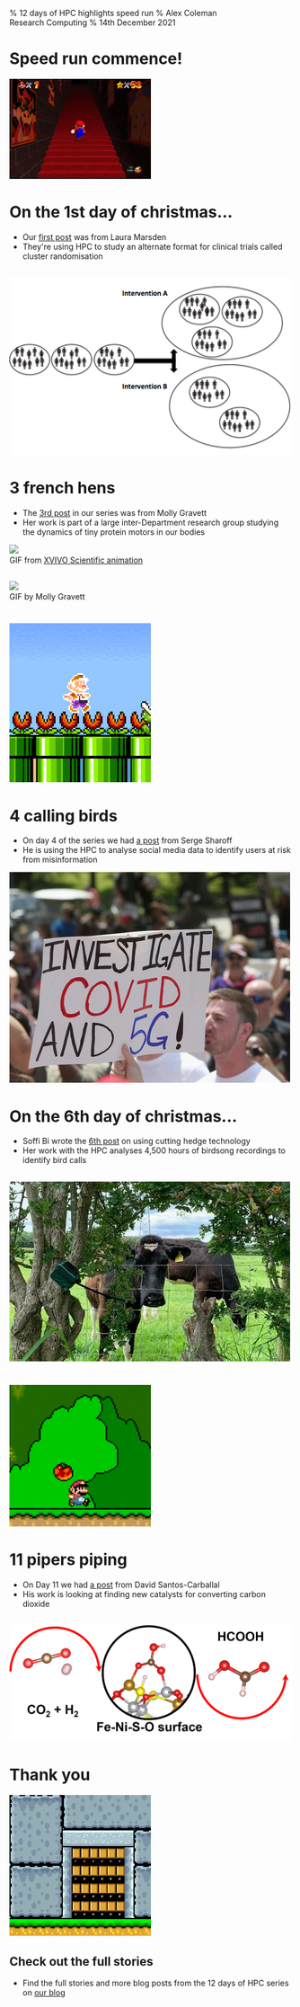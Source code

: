 % 12 days of HPC highlights speed run
% Alex Coleman <br> Research Computing
% 14th December 2021

# Speed run commence!

<img src="images/mario-run.gif" data-lazy-loaded="" style="width: 50%;">

# On the 1st day of christmas...

- Our [first post](https://arc.leeds.ac.uk/blog/twelvedayshpc2021-Dec01/) was from Laura Marsden 
- They're using HPC to study an alternate format for clinical trials called cluster randomisation

## 
![Cluster randomized trial](images/cluster-randomized-trial.png)

# 3 french hens

- The [3rd post](https://arc.leeds.ac.uk/blog/twelvedayshpc2021-Dec03/) in our series was from Molly Gravett
- Her work is part of a large inter-Department research group studying the dynamics of tiny protein motors in our bodies

<img src="images/dynein-cargo.gif" data-lazy-loaded="" style="width: 50%;">
<figcaption>GIF from <a href="https://www.youtube.com/watch?v=wJyUtbn0O5Y">XVIVO Scientific animation</a></figcaption>

## 
<img src="images/holly_myosin5_Molly_Gravett.gif" data-lazy-loaded="" style="width: 50%;">
<figcaption>GIF by Molly Gravett</a></figcaption>

# 

<img src="images/mario-plant-run.gif" data-lazy-loaded="" style="width: 50%;">

# 4 calling birds

- On day 4 of the series we had [a post](https://arc.leeds.ac.uk/blog/twelvedayshpc2021-Dec04/) from Serge Sharoff
- He is using the HPC to analyse social media data to identify users at risk from misinformation

![COVID-19 misinformation protest](images/GettyImages-1211017838-4x3-1.jpeg)

# On the 6th day of christmas...

- Soffi Bi wrote the [6th post](https://arc.leeds.ac.uk/blog/twelvedayshpc2021-Dec06/) on using cutting hedge technology
- Her work with the HPC analyses 4,500 hours of birdsong recordings to identify bird calls

##

![An AudioMoth recorder in the wild (Photo by Seb Stroud)](images/cow_and_audiomoth_Sofia_Biffi.jpeg)

#

<img src="images/mario-run2.gif" data-lazy-loaded="" style="width: 50%;">

# 11 pipers piping

- On Day 11 we had [a post](https://arc.leeds.ac.uk/blog/twelvedayshpc2021-Dec11/) from David Santos-Carballal
- His work is looking at finding new catalysts for converting carbon dioxide

## 

![A diagrammatic example of CO2 catalysts in action](images/graphical_abstract_updated_David_Santos-Carball.png)

# Thank you

<img src="images/mario-finish.gif" data-lazy-loaded="" style="width: 50%;">

## Check out the full stories

- Find the full stories and more blog posts from the 12 days of HPC series on [our blog](https://arc.leeds.ac.uk/blog/)

